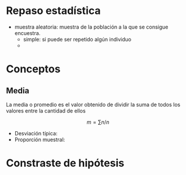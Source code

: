 # Repaso estadística
* muestra aleatoria: muestra de la población a la que se consigue encuestra. 
    * simple: si puede ser repetido algún individuo
    * 

# Conceptos
## Media
La media o promedio es el valor obtenido de dividir la suma de todos los valores entre la cantidad de ellos

```math
m=\sum{n} / n
```

* Desviación típica:
* Proporción muestral:

# Constraste de hipótesis
